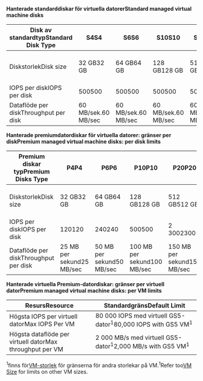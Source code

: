 <span data-ttu-id="22d77-101">**Hanterade standarddiskar för virtuella datorer**</span><span class="sxs-lookup"><span data-stu-id="22d77-101">**Standard managed virtual machine disks**</span></span>

| <span data-ttu-id="22d77-102">Disk av standardtyp</span><span class="sxs-lookup"><span data-stu-id="22d77-102">Standard Disk Type</span></span>  | <span data-ttu-id="22d77-103">S4</span><span class="sxs-lookup"><span data-stu-id="22d77-103">S4</span></span>               | <span data-ttu-id="22d77-104">S6</span><span class="sxs-lookup"><span data-stu-id="22d77-104">S6</span></span>               | <span data-ttu-id="22d77-105">S10</span><span class="sxs-lookup"><span data-stu-id="22d77-105">S10</span></span>              | <span data-ttu-id="22d77-106">S20</span><span class="sxs-lookup"><span data-stu-id="22d77-106">S20</span></span>              | <span data-ttu-id="22d77-107">S30</span><span class="sxs-lookup"><span data-stu-id="22d77-107">S30</span></span>              | <span data-ttu-id="22d77-108">S40</span><span class="sxs-lookup"><span data-stu-id="22d77-108">S40</span></span>              | <span data-ttu-id="22d77-109">S50</span><span class="sxs-lookup"><span data-stu-id="22d77-109">S50</span></span>              | 
|---------------------|---------------------|---------------------|------------------|------------------|------------------|------------------|------------------| 
| <span data-ttu-id="22d77-110">Diskstorlek</span><span class="sxs-lookup"><span data-stu-id="22d77-110">Disk size</span></span>           | <span data-ttu-id="22d77-111">32 GB</span><span class="sxs-lookup"><span data-stu-id="22d77-111">32 GB</span></span>            | <span data-ttu-id="22d77-112">64 GB</span><span class="sxs-lookup"><span data-stu-id="22d77-112">64 GB</span></span>            | <span data-ttu-id="22d77-113">128 GB</span><span class="sxs-lookup"><span data-stu-id="22d77-113">128 GB</span></span>           | <span data-ttu-id="22d77-114">512 GB</span><span class="sxs-lookup"><span data-stu-id="22d77-114">512 GB</span></span>           | <span data-ttu-id="22d77-115">1 024 GB (1 TB)</span><span class="sxs-lookup"><span data-stu-id="22d77-115">1024 GB (1 TB)</span></span>   | <span data-ttu-id="22d77-116">2 048 GB (2TB)</span><span class="sxs-lookup"><span data-stu-id="22d77-116">2048 GB (2TB)</span></span>    | <span data-ttu-id="22d77-117">4095 GB (4 TB)</span><span class="sxs-lookup"><span data-stu-id="22d77-117">4095 GB (4 TB)</span></span>   | 
| <span data-ttu-id="22d77-118">IOPS per disk</span><span class="sxs-lookup"><span data-stu-id="22d77-118">IOPS per disk</span></span>       | <span data-ttu-id="22d77-119">500</span><span class="sxs-lookup"><span data-stu-id="22d77-119">500</span></span>              | <span data-ttu-id="22d77-120">500</span><span class="sxs-lookup"><span data-stu-id="22d77-120">500</span></span>              | <span data-ttu-id="22d77-121">500</span><span class="sxs-lookup"><span data-stu-id="22d77-121">500</span></span>              | <span data-ttu-id="22d77-122">500</span><span class="sxs-lookup"><span data-stu-id="22d77-122">500</span></span>              | <span data-ttu-id="22d77-123">500</span><span class="sxs-lookup"><span data-stu-id="22d77-123">500</span></span>              | <span data-ttu-id="22d77-124">500</span><span class="sxs-lookup"><span data-stu-id="22d77-124">500</span></span>             | <span data-ttu-id="22d77-125">500</span><span class="sxs-lookup"><span data-stu-id="22d77-125">500</span></span>              | 
| <span data-ttu-id="22d77-126">Dataflöde per disk</span><span class="sxs-lookup"><span data-stu-id="22d77-126">Throughput per disk</span></span> | <span data-ttu-id="22d77-127">60 MB/sek.</span><span class="sxs-lookup"><span data-stu-id="22d77-127">60 MB/sec</span></span> | <span data-ttu-id="22d77-128">60 MB/sek.</span><span class="sxs-lookup"><span data-stu-id="22d77-128">60 MB/sec</span></span> | <span data-ttu-id="22d77-129">60 MB/sek.</span><span class="sxs-lookup"><span data-stu-id="22d77-129">60 MB/sec</span></span> | <span data-ttu-id="22d77-130">60 MB/sek.</span><span class="sxs-lookup"><span data-stu-id="22d77-130">60 MB/sec</span></span> | <span data-ttu-id="22d77-131">60 MB/sek.</span><span class="sxs-lookup"><span data-stu-id="22d77-131">60 MB/sec</span></span> | <span data-ttu-id="22d77-132">60 MB/sek.</span><span class="sxs-lookup"><span data-stu-id="22d77-132">60 MB/sec</span></span> | <span data-ttu-id="22d77-133">60 MB/sek.</span><span class="sxs-lookup"><span data-stu-id="22d77-133">60 MB/sec</span></span> | 

<span data-ttu-id="22d77-134">**Hanterade premiumdatordiskar för virtuella datorer: gränser per disk**</span><span class="sxs-lookup"><span data-stu-id="22d77-134">**Premium managed virtual machine disks: per disk limits**</span></span>

| <span data-ttu-id="22d77-135">Premium diskar typ</span><span class="sxs-lookup"><span data-stu-id="22d77-135">Premium Disks Type</span></span>  | <span data-ttu-id="22d77-136">P4</span><span class="sxs-lookup"><span data-stu-id="22d77-136">P4</span></span>    | <span data-ttu-id="22d77-137">P6</span><span class="sxs-lookup"><span data-stu-id="22d77-137">P6</span></span>    | <span data-ttu-id="22d77-138">P10</span><span class="sxs-lookup"><span data-stu-id="22d77-138">P10</span></span>   | <span data-ttu-id="22d77-139">P20</span><span class="sxs-lookup"><span data-stu-id="22d77-139">P20</span></span>   | <span data-ttu-id="22d77-140">P30</span><span class="sxs-lookup"><span data-stu-id="22d77-140">P30</span></span>   | <span data-ttu-id="22d77-141">P40</span><span class="sxs-lookup"><span data-stu-id="22d77-141">P40</span></span>   | <span data-ttu-id="22d77-142">P50</span><span class="sxs-lookup"><span data-stu-id="22d77-142">P50</span></span>   | 
|---------------------|-------|-------|-------|-------|-------|-------|-------|
| <span data-ttu-id="22d77-143">Diskstorlek</span><span class="sxs-lookup"><span data-stu-id="22d77-143">Disk size</span></span>           | <span data-ttu-id="22d77-144">32 GB</span><span class="sxs-lookup"><span data-stu-id="22d77-144">32 GB</span></span> | <span data-ttu-id="22d77-145">64 GB</span><span class="sxs-lookup"><span data-stu-id="22d77-145">64 GB</span></span> | <span data-ttu-id="22d77-146">128 GB</span><span class="sxs-lookup"><span data-stu-id="22d77-146">128 GB</span></span>| <span data-ttu-id="22d77-147">512 GB</span><span class="sxs-lookup"><span data-stu-id="22d77-147">512 GB</span></span>            | <span data-ttu-id="22d77-148">1 024 GB (1 TB)</span><span class="sxs-lookup"><span data-stu-id="22d77-148">1024 GB (1 TB)</span></span>    | <span data-ttu-id="22d77-149">2 048 GB (2 TB)</span><span class="sxs-lookup"><span data-stu-id="22d77-149">2048 GB (2 TB)</span></span>    | <span data-ttu-id="22d77-150">4095 GB (4 TB)</span><span class="sxs-lookup"><span data-stu-id="22d77-150">4095 GB (4 TB)</span></span>    | 
| <span data-ttu-id="22d77-151">IOPS per disk</span><span class="sxs-lookup"><span data-stu-id="22d77-151">IOPS per disk</span></span>       | <span data-ttu-id="22d77-152">120</span><span class="sxs-lookup"><span data-stu-id="22d77-152">120</span></span>   | <span data-ttu-id="22d77-153">240</span><span class="sxs-lookup"><span data-stu-id="22d77-153">240</span></span>   | <span data-ttu-id="22d77-154">500</span><span class="sxs-lookup"><span data-stu-id="22d77-154">500</span></span>   | <span data-ttu-id="22d77-155">2 300</span><span class="sxs-lookup"><span data-stu-id="22d77-155">2300</span></span>              | <span data-ttu-id="22d77-156">5000</span><span class="sxs-lookup"><span data-stu-id="22d77-156">5000</span></span>              | <span data-ttu-id="22d77-157">7500</span><span class="sxs-lookup"><span data-stu-id="22d77-157">7500</span></span>              | <span data-ttu-id="22d77-158">7500</span><span class="sxs-lookup"><span data-stu-id="22d77-158">7500</span></span>              | 
| <span data-ttu-id="22d77-159">Dataflöde per disk</span><span class="sxs-lookup"><span data-stu-id="22d77-159">Throughput per disk</span></span> | <span data-ttu-id="22d77-160">25 MB per sekund</span><span class="sxs-lookup"><span data-stu-id="22d77-160">25 MB/sec</span></span> | <span data-ttu-id="22d77-161">50 MB per sekund</span><span class="sxs-lookup"><span data-stu-id="22d77-161">50 MB/sec</span></span>  | <span data-ttu-id="22d77-162">100 MB per sekund</span><span class="sxs-lookup"><span data-stu-id="22d77-162">100 MB/sec</span></span> | <span data-ttu-id="22d77-163">150 MB per sekund</span><span class="sxs-lookup"><span data-stu-id="22d77-163">150 MB/sec</span></span> | <span data-ttu-id="22d77-164">200 MB per sekund</span><span class="sxs-lookup"><span data-stu-id="22d77-164">200 MB/sec</span></span> | <span data-ttu-id="22d77-165">250 MB per sekund</span><span class="sxs-lookup"><span data-stu-id="22d77-165">250 MB/sec</span></span> | <span data-ttu-id="22d77-166">250 MB per sekund</span><span class="sxs-lookup"><span data-stu-id="22d77-166">250 MB/sec</span></span> |

<span data-ttu-id="22d77-167">**Hanterade virtuella Premium-datordiskar: gränser per virtuell dator**</span><span class="sxs-lookup"><span data-stu-id="22d77-167">**Premium managed virtual machine disks: per VM limits**</span></span>

| <span data-ttu-id="22d77-168">Resurs</span><span class="sxs-lookup"><span data-stu-id="22d77-168">Resource</span></span> | <span data-ttu-id="22d77-169">Standardgräns</span><span class="sxs-lookup"><span data-stu-id="22d77-169">Default Limit</span></span> |
| --- | --- |
| <span data-ttu-id="22d77-170">Högsta IOPS per virtuell dator</span><span class="sxs-lookup"><span data-stu-id="22d77-170">Max IOPS Per VM</span></span> |<span data-ttu-id="22d77-171">80 000 IOPS med virtuell GS5-dator<sup>1</sup></span><span class="sxs-lookup"><span data-stu-id="22d77-171">80,000 IOPS with GS5 VM<sup>1</sup></span></span> |
| <span data-ttu-id="22d77-172">Högsta dataflöde per virtuell dator</span><span class="sxs-lookup"><span data-stu-id="22d77-172">Max throughput per VM</span></span> |<span data-ttu-id="22d77-173">2 000 MB/s med virtuell GS5-dator<sup>1</sup></span><span class="sxs-lookup"><span data-stu-id="22d77-173">2,000 MB/s with GS5 VM<sup>1</sup></span></span> |

<span data-ttu-id="22d77-174"><sup>1</sup>finns för[VM-storlek](../articles/virtual-machines/linux/sizes.md?toc=%2fazure%2fvirtual-machines%2flinux%2ftoc.json) för gränserna för andra storlekar på VM.</span><span class="sxs-lookup"><span data-stu-id="22d77-174"><sup>1</sup>Refer too[VM Size](../articles/virtual-machines/linux/sizes.md?toc=%2fazure%2fvirtual-machines%2flinux%2ftoc.json) for limits on other VM sizes.</span></span> 
